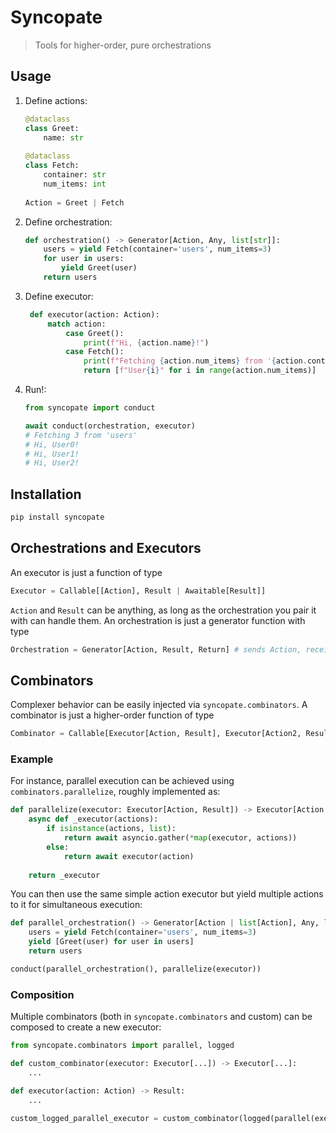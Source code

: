 # Syncopate

> Tools for higher-order, pure orchestrations

## Usage

1. Define actions:

    ```python
    @dataclass
    class Greet:
        name: str
        
    @dataclass
    class Fetch:
        container: str
        num_items: int
        
    Action = Greet | Fetch
    ```

2. Define orchestration:

    ```python
    def orchestration() -> Generator[Action, Any, list[str]]:
        users = yield Fetch(container='users', num_items=3)
        for user in users:
            yield Greet(user)
        return users
    ```

3. Define executor:

   ```python
    def executor(action: Action):
        match action:
            case Greet():
                print(f"Hi, {action.name}!")
            case Fetch():
                print(f"Fetching {action.num_items} from '{action.container}'")
                return [f"User{i}" for i in range(action.num_items)]
   ```

4. Run!:

    ```python
    from syncopate import conduct

    await conduct(orchestration, executor)
    # Fetching 3 from 'users'
    # Hi, User0!
    # Hi, User1!
    # Hi, User2!
    ```

## Installation

```bash
pip install syncopate
```

## Orchestrations and Executors

An executor is just a function of type

```python
Executor = Callable[[Action], Result | Awaitable[Result]]
```

`Action` and `Result` can be anything, as long as the orchestration you pair it with can handle them. An orchestration is just a generator function with type

```python
Orchestration = Generator[Action, Result, Return] # sends Action, receives Result, returns Return
```

## Combinators

Complexer behavior can be easily injected via `syncopate.combinators`. A combinator is just a higher-order function of type

```python
Combinator = Callable[Executor[Action, Result], Executor[Action2, Result2]]
```

### Example

For instance, parallel execution can be achieved using `combinators.parallelize`, roughly implemented as:

```python
def parallelize(executor: Executor[Action, Result]) -> Executor[Action | list[Action], Result | list[Result]]:
    async def _executor(actions):
        if isinstance(actions, list):
            return await asyncio.gather(*map(executor, actions))
        else:
            return await executor(action)
    
    return _executor
```

You can then use the same simple action executor but yield multiple actions to it for simultaneous execution:

```python
def parallel_orchestration() -> Generator[Action | list[Action], Any, list[str]]:
    users = yield Fetch(container='users', num_items=3)
    yield [Greet(user) for user in users]
    return users

conduct(parallel_orchestration(), parallelize(executor))
```

### Composition

Multiple combinators (both in `syncopate.combinators` and custom) can be composed to create a new executor:

```python
from syncopate.combinators import parallel, logged

def custom_combinator(executor: Executor[...]) -> Executor[...]:
    ...

def executor(action: Action) -> Result:
    ...

custom_logged_parallel_executor = custom_combinator(logged(parallel(executor))) # please don't give variables such long names :)
```